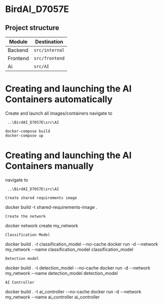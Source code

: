 # BirdAI_D7057E



## Project structure
| Module   | Destination      |
| -------- |------------------|
| Backend  | `src/internal`   |
| Frontend | `src/frontend`   |
|    Ai    | `src/AI`         |

# Creating and launching the AI Containers automatically
Create and launch all images/containers
navigate to
```
 ..\BirdAI_D7057E\src\AI
```
```
docker-compose build
docker-compose up
```
# Creating and launching the AI Containers manually
navigate to
```
 ..\BirdAI_D7057E\src\AI
```
```
Create shared requirements image
```
docker build -t shared-requirements-image .
```
Create the network
```
docker network create my_network
```
Classification Model
```
docker build . -t classification_model --no-cache
docker run -d --network my_network --name classification_model classification_model
```
Detection model
```
docker build . -t detection_model --no-cache
docker run -d --network my_network --name detection_model detection_model
```
AI Controller
```
docker build . -t ai_controller --no-cache
docker run -d --network my_network --name ai_controller ai_controller
```
